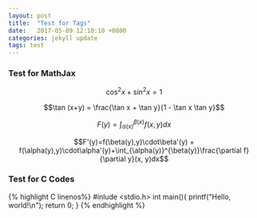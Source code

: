 ```yaml
---
layout: post
title:  "Test for Tags"
date:   2017-05-09 12:10:10 +0800
categories: jekyll update
tags: test
---
```


<script type="text/x-mathjax-config">
MathJax.Hub.Config({CommonHTML: {scale: 100}});
</script>
<script type="text/javascript" src="http://cdn.mathjax.org/mathjax/latest/MathJax.js?config=TeX-AMS-MML_HTMLorMML">
</script>


### Test for MathJax

$$ \cos^2 x + \sin^2 x = 1 $$   

$$\tan (x+y) = \frac{\tan x + \tan y}{1 - \tan x \tan y}$$

$$F(y)=\int_{\alpha(x)}^{\beta(x)}f(x,y)dx $$

$$F'(y)=f(\beta(y),y)\cdot\beta'(y) + f(\alpha(y),y)\cdot\alpha'(y)+\int_{\alpha(y)}^{\beta(y)}\frac{\partial f}{\partial y}(x, y)dx$$

### Test for C Codes
{% highlight C linenos%}
#inlude <stdio.h>
int main(){
    printf("Hello, world!\n");
    return 0;
}
{% endhighlight %}
